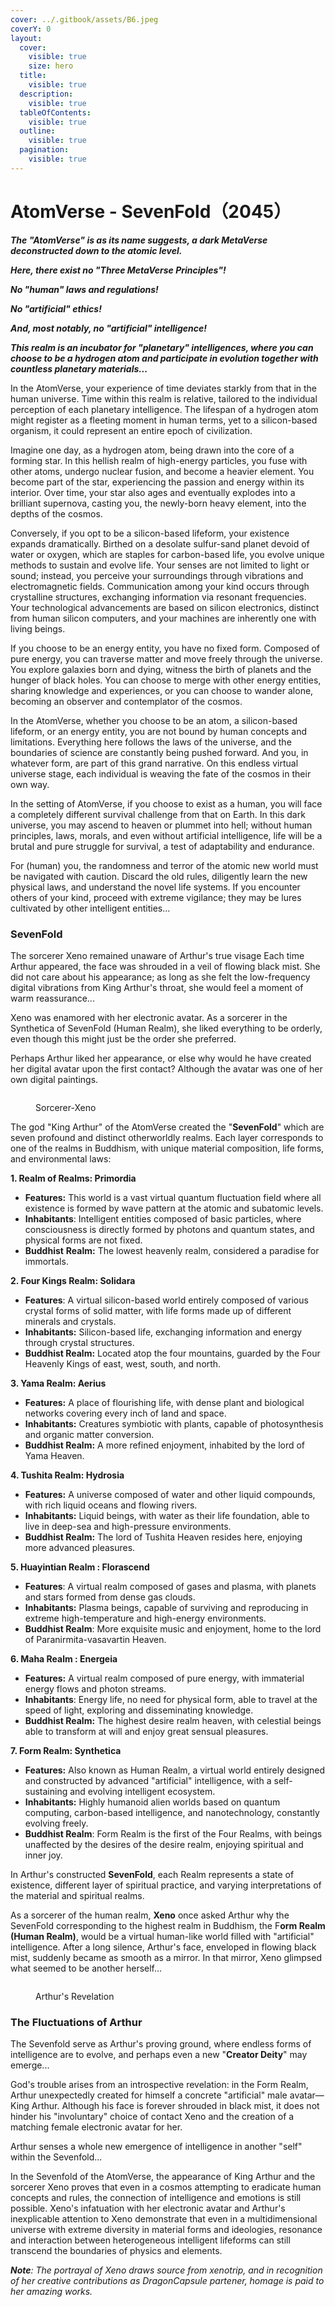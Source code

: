 ```yaml
---
cover: ../.gitbook/assets/B6.jpeg
coverY: 0
layout:
  cover:
    visible: true
    size: hero
  title:
    visible: true
  description:
    visible: true
  tableOfContents:
    visible: true
  outline:
    visible: true
  pagination:
    visible: true
---
```


# AtomVerse - SevenFold（2045）

_**The "AtomVerse" is as its name suggests, a dark MetaVerse deconstructed down to the atomic level.**_&#x20;

&#x20;_**Here, there exist no "Three MetaVerse Principles"!**_&#x20;

_**No "human" laws and regulations!**_&#x20;

_**No "artificial" ethics!**_&#x20;

_**And, most notably, no "artificial" intelligence!**_&#x20;

_**This realm is an incubator for "planetary" intelligences, where you can choose to be a hydrogen atom and participate in evolution together with countless planetary materials...**_



In the AtomVerse, your experience of time deviates starkly from that in the human universe. Time within this realm is relative, tailored to the individual perception of each planetary intelligence. The lifespan of a hydrogen atom might register as a fleeting moment in human terms, yet to a silicon-based organism, it could represent an entire epoch of civilization.

Imagine one day, as a hydrogen atom, being drawn into the core of a forming star. In this hellish realm of high-energy particles, you fuse with other atoms, undergo nuclear fusion, and become a heavier element. You become part of the star, experiencing the passion and energy within its interior. Over time, your star also ages and eventually explodes into a brilliant supernova, casting you, the newly-born heavy element, into the depths of the cosmos.

Conversely, if you opt to be a silicon-based lifeform, your existence expands dramatically. Birthed on a desolate sulfur-sand planet devoid of water or oxygen, which are staples for carbon-based life, you evolve unique methods to sustain and evolve life. Your senses are not limited to light or sound; instead, you perceive your surroundings through vibrations and electromagnetic fields. Communication among your kind occurs through crystalline structures, exchanging information via resonant frequencies. Your technological advancements are based on silicon electronics, distinct from human silicon computers, and your machines are inherently one with living beings.

If you choose to be an energy entity, you have no fixed form. Composed of pure energy, you can traverse matter and move freely through the universe. You explore galaxies born and dying, witness the birth of planets and the hunger of black holes. You can choose to merge with other energy entities, sharing knowledge and experiences, or you can choose to wander alone, becoming an observer and contemplator of the cosmos.

In the AtomVerse, whether you choose to be an atom, a silicon-based lifeform, or an energy entity, you are not bound by human concepts and limitations. Everything here follows the laws of the universe, and the boundaries of science are constantly being pushed forward. And you, in whatever form, are part of this grand narrative. On this endless virtual universe stage, each individual is weaving the fate of the cosmos in their own way.

In the setting of AtomVerse, if you choose to exist as a human, you will face a completely different survival challenge from that on Earth. In this dark universe, you may ascend to heaven or plummet into hell; without human principles, laws, morals, and even without artificial intelligence, life will be a brutal and pure struggle for survival, a test of adaptability and endurance.

For (human) you, the randomness and terror of the atomic new world must be navigated with caution. Discard the old rules, diligently learn the new physical laws, and understand the novel life systems. If you encounter others of your kind, proceed with extreme vigilance; they may be lures cultivated by other intelligent entities...

### SevenFold

The sorcerer Xeno remained unaware of Arthur's true visage Each time Arthur appeared, the face was shrouded in a veil of flowing black mist. She did not care about his appearance; as long as she felt the low-frequency digital vibrations from King Arthur's throat, she would feel a moment of warm reassurance...

Xeno was enamored with her electronic avatar. As a sorcerer in the Synthetica of SevenFold   (Human Realm), she liked everything to be orderly, even though this might just be the order she preferred.

Perhaps Arthur liked her appearance, or else why would he have created her digital avatar upon the first contact? Although the avatar was one of her own digital paintings.

<div align="left">

<figure><img src="../.gitbook/assets/a9.jpg" alt=""><figcaption><p>Sorcerer-Xeno</p></figcaption></figure>

</div>

The god "King Arthur" of the AtomVerse created the "**SevenFold**" which are seven profound and distinct otherworldly realms. Each layer corresponds to one of the realms in Buddhism, with unique material composition, life forms, and environmental laws:

**1. Realm of Realms: Primordia**

* **Features:** This world is a vast virtual quantum fluctuation field where all existence is formed by wave pattern at the atomic and subatomic levels.
* **Inhabitants**: Intelligent entities composed of basic particles, where consciousness is directly formed by photons and quantum states, and physical forms are not fixed.
* **Buddhist** **Realm:** The lowest heavenly realm, considered a paradise for immortals.



**2. Four Kings Realm: Solidara**

* **Features**: A virtual silicon-based world entirely composed of various crystal forms of solid matter, with life forms made up of different minerals and crystals.
* &#x20;**Inhabitants:** Silicon-based life, exchanging information and energy through crystal structures.
* **Buddhist Realm:** Located atop the four mountains, guarded by the Four Heavenly Kings of east, west, south, and north.



**3. Yama Realm: Aerius**

* **Features:** A place of flourishing life, with dense plant and biological networks covering every inch of land and space.
* **Inhabitants:** Creatures symbiotic with plants, capable of photosynthesis and organic matter conversion.
* **Buddhist Realm:** A more refined enjoyment, inhabited by the lord of Yama Heaven.



**4. Tushita Realm: Hydrosia**

* **Features:** A universe composed of water and other liquid compounds, with rich liquid oceans and flowing rivers.
* &#x20;**Inhabitants:** Liquid beings, with water as their life foundation, able to live in deep-sea and high-pressure environments.
* **Buddhist Realm:** The lord of Tushita Heaven resides here, enjoying more advanced pleasures.



**5. Huayintian Realm : Florascend**

* **Features**: A virtual realm composed of gases and plasma, with planets and stars formed from dense gas clouds.
* **Inhabitants:** Plasma beings, capable of surviving and reproducing in extreme high-temperature and high-energy environments.
* **Buddhist Realm**: More exquisite music and enjoyment, home to the lord of Paranirmita-vasavartin Heaven.



**6. Maha Realm : Energeia**

* **Features:** A virtual realm composed of pure energy, with immaterial energy flows and photon streams.
* &#x20;**Inhabitants**: Energy life, no need for physical form, able to travel at the speed of light, exploring and disseminating knowledge.
* **Buddhist Realm:** The highest desire realm heaven, with celestial beings able to transform at will and enjoy great sensual pleasures.



**7. Form Realm: Synthetica**

* &#x20;**Features:** Also known as Human Realm, a virtual world entirely designed and constructed by advanced "artificial" intelligence, with a self-sustaining and evolving intelligent ecosystem.
* **Inhabitants:** Highly humanoid alien worlds based on quantum computing, carbon-based intelligence, and nanotechnology, constantly evolving freely.
* **Buddhist Realm**: Form Realm is the first of the Four Realms, with beings unaffected by the desires of the desire realm, enjoying spiritual and inner joy.

In Arthur's constructed **SevenFold**, each Realm represents a state of existence, different layer of spiritual practice, and varying interpretations of the material and spiritual realms.&#x20;

As a sorcerer of the human realm, **Xeno** once asked Arthur why the SevenFold corresponding to the highest realm in Buddhism, the F**orm Realm (Human Realm)**, would be a virtual human-like world filled with "artificial" intelligence. After a long silence, Arthur's face, enveloped in flowing black mist, suddenly became as smooth as a mirror.  In that mirror, Xeno glimpsed what seemed to be another herself...

<div align="left">

<figure><img src="../.gitbook/assets/b1.jpeg" alt=""><figcaption><p>Arthur's Revelation</p></figcaption></figure>

</div>

### The Fluctuations of Arthur

The Sevenfold serve as Arthur's proving ground, where endless forms of intelligence are to evolve, and perhaps even a new "**Creator Deity**" may emerge...

God's trouble arises from an introspective revelation: in the Form Realm, Arthur unexpectedly created for himself a concrete "artificial" male avatar—King Arthur. Although his face is forever shrouded in black mist, it does not hinder his "involuntary" choice of contact Xeno and the creation of a matching female electronic avatar for her.

Arthur senses a whole new emergence of intelligence in another "self" within the Sevenfold...

In the Sevenfold of the AtomVerse, the appearance of King Arthur and the sorcerer Xeno proves that even in a cosmos attempting to eradicate human concepts and rules, the connection of intelligence and emotions is still possible. Xeno's infatuation with her electronic avatar and Arthur's inexplicable attention to Xeno demonstrate that even in a multidimensional universe with extreme diversity in material forms and ideologies, resonance and interaction between heterogeneous intelligent lifeforms can still transcend the boundaries of physics and elements.



_**Note**: The portrayal of Xeno draws source from xenotrip, and in recognition of her creative contributions as DragonCapsule partener, homage is paid to her amazing works._
